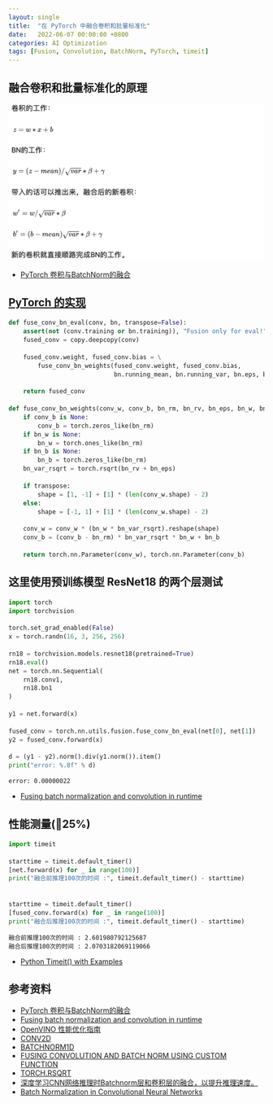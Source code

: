 ```yaml
---
layout: single
title:  "在 PyTorch 中融合卷积和批量标准化"
date:   2022-06-07 00:00:00 +0800
categories: AI Optimization
tags: [Fusion, Convolution, BatchNorm, PyTorch, timeit]
---
```


## 融合卷积和批量标准化的原理
![](/images/2022/fusion/fusing-convolution-and-batch-normalization.png)
* [PyTorch 卷积与BatchNorm的融合](https://zhuanlan.zhihu.com/p/49329030)

## [PyTorch 的实现](https://github.com/pytorch/pytorch/blob/master/torch/nn/utils/fusion.py)
```py
def fuse_conv_bn_eval(conv, bn, transpose=False):
    assert(not (conv.training or bn.training)), "Fusion only for eval!"
    fused_conv = copy.deepcopy(conv)

    fused_conv.weight, fused_conv.bias = \
        fuse_conv_bn_weights(fused_conv.weight, fused_conv.bias,
                             bn.running_mean, bn.running_var, bn.eps, bn.weight, bn.bias, transpose)

    return fused_conv

def fuse_conv_bn_weights(conv_w, conv_b, bn_rm, bn_rv, bn_eps, bn_w, bn_b, transpose=False):
    if conv_b is None:
        conv_b = torch.zeros_like(bn_rm)
    if bn_w is None:
        bn_w = torch.ones_like(bn_rm)
    if bn_b is None:
        bn_b = torch.zeros_like(bn_rm)
    bn_var_rsqrt = torch.rsqrt(bn_rv + bn_eps)

    if transpose:
        shape = [1, -1] + [1] * (len(conv_w.shape) - 2)
    else:
        shape = [-1, 1] + [1] * (len(conv_w.shape) - 2)

    conv_w = conv_w * (bn_w * bn_var_rsqrt).reshape(shape)
    conv_b = (conv_b - bn_rm) * bn_var_rsqrt * bn_w + bn_b

    return torch.nn.Parameter(conv_w), torch.nn.Parameter(conv_b)
```

## 这里使用预训练模型 ResNet18 的两个层测试
```py
import torch
import torchvision

torch.set_grad_enabled(False)
x = torch.randn(16, 3, 256, 256)

rn18 = torchvision.models.resnet18(pretrained=True)
rn18.eval()
net = torch.nn.Sequential(
	rn18.conv1,
	rn18.bn1
)

y1 = net.forward(x)

fused_conv = torch.nn.utils.fusion.fuse_conv_bn_eval(net[0], net[1])
y2 = fused_conv.forward(x)

d = (y1 - y2).norm().div(y1.norm()).item()
print("error: %.8f" % d)
```
```
error: 0.00000022
```
* [Fusing batch normalization and convolution in runtime](https://nenadmarkus.com/p/fusing-batchnorm-and-conv/)

## 性能测量(🚀25%)
```py
import timeit

starttime = timeit.default_timer()
[net.forward(x) for _ in range(100)]
print("融合前推理100次的时间 :", timeit.default_timer() - starttime)


starttime = timeit.default_timer()
[fused_conv.forward(x) for _ in range(100)]
print("融合后推理100次的时间 :", timeit.default_timer() - starttime)
```
```
融合前推理100次的时间 : 2.601980792125687
融合后推理100次的时间 : 2.0703182069119066
```
* [Python Timeit() with Examples](https://www.guru99.com/timeit-python-examples.html)

## 参考资料
* [PyTorch 卷积与BatchNorm的融合](https://zhuanlan.zhihu.com/p/49329030)
* [Fusing batch normalization and convolution in runtime](https://nenadmarkus.com/p/fusing-batchnorm-and-conv/)
* [OpenVINO 性能优化指南](https://docs.openvino.ai/cn/latest/openvino_docs_optimization_guide_dldt_optimization_guide.html)
* [CONV2D](https://pytorch.org/docs/stable/generated/torch.nn.Conv2d.html)
* [BATCHNORM1D](https://pytorch.org/docs/stable/generated/torch.nn.BatchNorm1d.html)
* [FUSING CONVOLUTION AND BATCH NORM USING CUSTOM FUNCTION](https://pytorch.org/tutorials/intermediate/custom_function_conv_bn_tutorial.html)
* [TORCH.RSQRT](https://pytorch.org/docs/stable/generated/torch.rsqrt.html)
* [深度学习CNN网络推理时Batchnorm层和卷积层的融合，以提升推理速度。](https://blog.csdn.net/zengwubbb/article/details/109317661)
* [Batch Normalization in Convolutional Neural Networks](https://www.baeldung.com/cs/batch-normalization-cnn)
